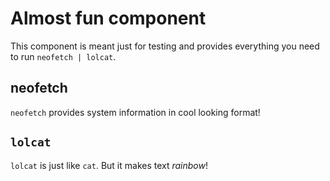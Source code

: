# Almost fun component

This component is meant just for testing and provides everything you need to
run `neofetch | lolcat`.

## neofetch

`neofetch` provides system information in cool looking format!

## `lolcat`

`lolcat` is just like `cat`. But it makes text _rainbow_!

